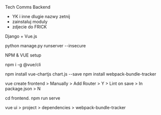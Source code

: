 Tech Comms Backend


- YK i inne dlugie nazwy zetnij
- zainstaluj moduly 
- zdjecie do FRICK


Django + Vue.js

python manage.py runserver --insecure

NPM & VUE setup

npm i -g @vue/cli

npm install vue-chartjs chart.js --save npm install webpack-bundle-tracker

vue create frontend > Manually > Add Router > Y > Lint on save > In package.json > N

cd frontend. npm run serve

vue ui > project > dependencies > webpack-bundle-tracker
